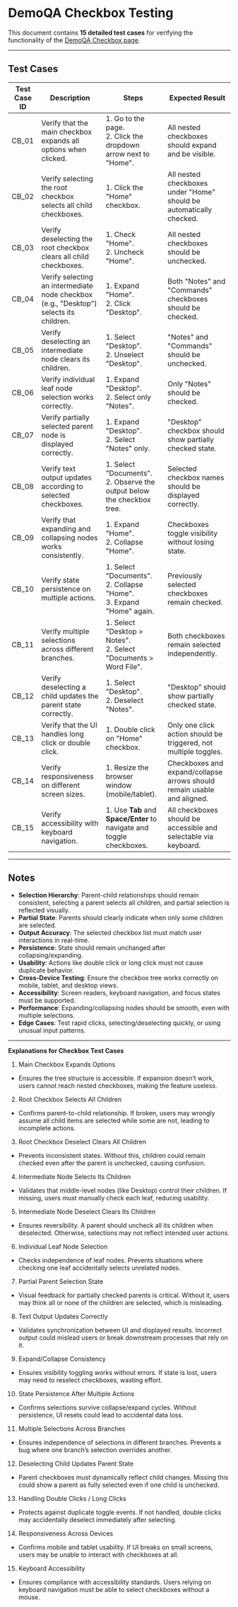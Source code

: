 # DemoQA Checkbox Testing

This document contains **15 detailed test cases** for verifying the functionality of the [DemoQA Checkbox page](https://demoqa.com/checkbox).

---

## Test Cases

| Test Case ID | Description | Steps | Expected Result |
|--------------|-------------|-------|-----------------|
| CB_01 | Verify that the main checkbox expands all options when clicked. | 1. Go to the page. <br> 2. Click the dropdown arrow next to "Home". | All nested checkboxes should expand and be visible. |
| CB_02 | Verify selecting the root checkbox selects all child checkboxes. | 1. Click the "Home" checkbox. | All nested checkboxes under "Home" should be automatically checked. |
| CB_03 | Verify deselecting the root checkbox clears all child checkboxes. | 1. Check "Home". <br> 2. Uncheck "Home". | All nested checkboxes should be unchecked. |
| CB_04 | Verify selecting an intermediate node checkbox (e.g., "Desktop") selects its children. | 1. Expand "Home". <br> 2. Click "Desktop". | Both "Notes" and "Commands" checkboxes should be checked. |
| CB_05 | Verify deselecting an intermediate node clears its children. | 1. Select "Desktop". <br> 2. Unselect "Desktop". | "Notes" and "Commands" should be unchecked. |
| CB_06 | Verify individual leaf node selection works correctly. | 1. Expand "Desktop". <br> 2. Select only "Notes". | Only "Notes" should be checked. |
| CB_07 | Verify partially selected parent node is displayed correctly. | 1. Expand "Desktop". <br> 2. Select "Notes" only. | "Desktop" checkbox should show partially checked state. |
| CB_08 | Verify text output updates according to selected checkboxes. | 1. Select "Documents". <br> 2. Observe the output below the checkbox tree. | Selected checkbox names should be displayed correctly. |
| CB_09 | Verify that expanding and collapsing nodes works consistently. | 1. Expand "Home". <br> 2. Collapse "Home". | Checkboxes toggle visibility without losing state. |
| CB_10 | Verify state persistence on multiple actions. | 1. Select "Documents". <br> 2. Collapse "Home". <br> 3. Expand "Home" again. | Previously selected checkboxes remain checked. |
| CB_11 | Verify multiple selections across different branches. | 1. Select "Desktop > Notes". <br> 2. Select "Documents > Word File". | Both checkboxes remain selected independently. |
| CB_12 | Verify deselecting a child updates the parent state correctly. | 1. Select "Desktop". <br> 2. Deselect "Notes". | "Desktop" should show partially checked state. |
| CB_13 | Verify that the UI handles long click or double click. | 1. Double click on "Home" checkbox. | Only one click action should be triggered, not multiple toggles. |
| CB_14 | Verify responsiveness on different screen sizes. | 1. Resize the browser window (mobile/tablet). | Checkboxes and expand/collapse arrows should remain usable and aligned. |
| CB_15 | Verify accessibility with keyboard navigation. | 1. Use **Tab** and **Space/Enter** to navigate and toggle checkboxes. | All checkboxes should be accessible and selectable via keyboard. |

---

## Notes

-  **Selection Hierarchy**: Parent-child relationships should remain consistent, selecting a parent selects all children, and partial selection is reflected visually.  
-  **Partial State**: Parents should clearly indicate when only some children are selected.  
-  **Output Accuracy**: The selected checkbox list must match user interactions in real-time.  
-  **Persistence**: State should remain unchanged after collapsing/expanding.  
-  **Usability**: Actions like double click or long click must not cause duplicate behavior.  
-  **Cross-Device Testing**: Ensure the checkbox tree works correctly on mobile, tablet, and desktop views.  
-  **Accessibility**: Screen readers, keyboard navigation, and focus states must be supported.  
-  **Performance**: Expanding/collapsing nodes should be smooth, even with multiple selections.  
-  **Edge Cases**: Test rapid clicks, selecting/deselecting quickly, or using unusual input patterns.  

---

**Explanations for Checkbox Test Cases**

1. Main Checkbox Expands Options

 - Ensures the tree structure is accessible. If expansion doesn’t work, users cannot reach nested checkboxes, making the feature useless.

2. Root Checkbox Selects All Children

 - Confirms parent-to-child relationship. If broken, users may wrongly assume all child items are selected while some are not, leading to incomplete actions.

3. Root Checkbox Deselect Clears All Children

  - Prevents inconsistent states. Without this, children could remain checked even after the parent is unchecked, causing confusion.

4. Intermediate Node Selects Its Children

 - Validates that middle-level nodes (like Desktop) control their children. If missing, users must manually check each leaf, reducing usability.

5. Intermediate Node Deselect Clears Its Children

 - Ensures reversibility. A parent should uncheck all its children when deselected. Otherwise, selections may not reflect intended user actions.

6. Individual Leaf Node Selection

 - Checks independence of leaf nodes. Prevents situations where checking one leaf accidentally selects unrelated nodes.

7. Partial Parent Selection State

 - Visual feedback for partially checked parents is critical. Without it, users may think all or none of the children are selected, which is misleading.

8. Text Output Updates Correctly

 - Validates synchronization between UI and displayed results. Incorrect output could mislead users or break downstream processes that rely on it.

9. Expand/Collapse Consistency

 - Ensures visibility toggling works without errors. If state is lost, users may need to reselect checkboxes, wasting effort.

10. State Persistence After Multiple Actions

 - Confirms selections survive collapse/expand cycles. Without persistence, UI resets could lead to accidental data loss.

11. Multiple Selections Across Branches

 - Ensures independence of selections in different branches. Prevents a bug where one branch’s selection overrides another.

12. Deselecting Child Updates Parent State

 - Parent checkboxes must dynamically reflect child changes. Missing this could show a parent as fully selected even if one child is unchecked.

13. Handling Double Clicks / Long Clicks

 - Protects against duplicate toggle events. If not handled, double clicks may accidentally deselect immediately after selecting.

14. Responsiveness Across Devices

 - Confirms mobile and tablet usability. If UI breaks on small screens, users may be unable to interact with checkboxes at all.

15. Keyboard Accessibility

 - Ensures compliance with accessibility standards. Users relying on keyboard navigation must be able to select checkboxes without a mouse.


